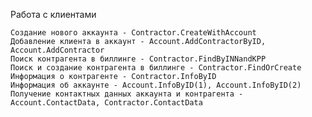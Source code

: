 Работа с клиентами

    Cоздание нового аккаунта - Contractor.CreateWithAccount
    Добавление клиента в аккаунт - Account.AddContractorByID, Account.AddContractor
    Поиск контрагента в биллинге - Contractor.FindByINNandKPP
    Поиск и создание контрагента в биллинге - Contractor.FindOrCreate
    Информация о контрагенте - Contractor.InfoByID
    Информация об аккаунте - Account.InfoByID(1), Account.InfoByID(2)
    Получение контактных данных аккаунта и контрагента - Account.ContactData, Contractor.ContactData
